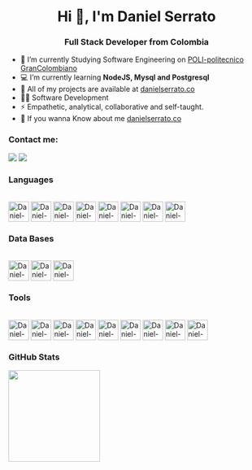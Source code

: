 <h1 align="center">Hi 👋, I'm Daniel Serrato</h1>
<h3 align="center">Full Stack Developer from Colombia</h3>


- 🚀 I’m currently Studying Software Engineering on [POLI-politecnico GranColombiano](https://www.poli.edu.co)
- 💻 I’m currently learning **NodeJS, Mysql and Postgresql**
- 📌 All of my projects are available at [danielserrato.co](danielserrato.co)
- 👨‍💻 Software Development
- ⚡ Empathetic, analytical, collaborative and self-taught.
- 📝 If you wanna Know about me [danielserrato.co](danielserrato.co) 

<h3 align="left">Contact me:</h3>
<div> 
  <a href = "dserratorios@gmail.com"><img src="https://img.shields.io/badge/-Gmail-%23333?style=for-the-badge&logo=gmail&logoColor=white" target="_blank"></a>
  <a href="https://www.linkedin.com/in/daniel-alfredo-serrato-r%C3%ADos-4a8607233/" target="_blank"><img src="https://img.shields.io/badge/-LinkedIn-%230077B5?style=for-the-badge&logo=linkedin&logoColor=white" target="_blank"></a>
</div>

<h3 align="left">Languages</h3>
<div style="display: inline_block"><br>
  <img align="center" alt="Daniel-HTML" height="40" width="40" <img src="https://cdn.jsdelivr.net/gh/devicons/devicon/icons/html5/html5-plain-wordmark.svg" />
  <img align="center" alt="Daniel-CSS" height="40" width="40" <img src="https://cdn.jsdelivr.net/gh/devicons/devicon/icons/css3/css3-plain-wordmark.svg" />
  <img align="center" alt="Daniel-Js" height="40" width="40" <img src="https://cdn.jsdelivr.net/gh/devicons/devicon/icons/javascript/javascript-plain.svg" />
  <img align="center" alt="Daniel-Bootstrap" height="40" width="40" <img src="https://cdn.jsdelivr.net/gh/devicons/devicon/icons/bootstrap/bootstrap-original-wordmark.svg" />
  <img align="center" alt="Daniel-SASS" height="40" width="40" <img src="https://cdn.jsdelivr.net/gh/devicons/devicon/icons/sass/sass-original.svg" /> 
  <img align="center" alt="Daniel-React" height="40" width="40" <img src="https://cdn.jsdelivr.net/gh/devicons/devicon/icons/react/react-original-wordmark.svg" />
  <img align="center" alt="Daniel-Python" height="40" width="40" <img src="https://cdn.jsdelivr.net/gh/devicons/devicon/icons/python/python-original.svg" />
  <img align="center" alt="Daniel-Java" height="40" width="40" <img src="https://cdn.jsdelivr.net/gh/devicons/devicon/icons/java/java-original-wordmark.svg" />
  
  
</div>
<h3 align="left">Data Bases</h3>
<div style="display: inline_block"><br>
  <img align="center" alt="Daniel-Mysql" height="40" width="40" <img src="https://cdn.jsdelivr.net/gh/devicons/devicon/icons/mysql/mysql-original-wordmark.svg" />
  <img align="center" alt="Daniel-Postgresql" height="40" width="40" <img src="https://cdn.jsdelivr.net/gh/devicons/devicon/icons/postgresql/postgresql-original-wordmark.svg" />
  <img align="center" alt="Daniel-Node.js" height="40" width="40" <img src="https://cdn.jsdelivr.net/gh/devicons/devicon/icons/nodejs/nodejs-original-wordmark.svg" />
</div>
<h3 align="left">Tools</h3>
<div style="display: inline_block"><br>
  <img align="center" alt="Daniel-Figma" height="40" width="40" <img src="https://cdn.jsdelivr.net/gh/devicons/devicon/icons/figma/figma-original.svg" />
  <img align="center" alt="Daniel-Visualstudio" height="40" width="40" <img src="https://cdn.jsdelivr.net/gh/devicons/devicon/icons/visualstudio/visualstudio-plain.svg" />
  <img align="center" alt="Daniel-Git" height="40" width="40" <img src="https://cdn.jsdelivr.net/gh/devicons/devicon/icons/git/git-original.svg" />
  <img align="center" alt="Daniel-Heroku" height="40" width="40" <img src="https://cdn.jsdelivr.net/gh/devicons/devicon/icons/heroku/heroku-plain.svg" />
  <img align="center" alt="Daniel-Webpack" height="40" width="40" <img src="https://cdn.jsdelivr.net/gh/devicons/devicon/icons/webpack/webpack-plain.svg" /> 
  <img align="center" alt="Daniel-NPM" height="40" width="40" <img src="https://cdn.jsdelivr.net/gh/devicons/devicon/icons/npm/npm-original-wordmark.svg" />
  <img align="center" alt="Daniel-Babel" height="40" width="40" <img src="https://cdn.jsdelivr.net/gh/devicons/devicon/icons/babel/babel-original.svg" />
  <img align="center" alt="Daniel-Aws" height="40" width="40" <img src="https://cdn.jsdelivr.net/gh/devicons/devicon/icons/amazonwebservices/amazonwebservices-original-wordmark.svg" />
  <img align="center" alt="Daniel-Babel" height="40" width="40" <img src="https://cdn.jsdelivr.net/gh/devicons/devicon/icons/xd/xd-plain.svg" />
  
  <h3 align="left">GitHub Stats</h3>
  <div align="left">
  <a href="https://github.com/Danielcode11/Danielcode11/edit/master/README.md">
  <img height="180em" src="https://github-readme-stats.vercel.app/api?username=Danielcode11&show_icons=true&theme=monokai&include_all_commits=true&count_private=true"/>
</div>
  
  

  







